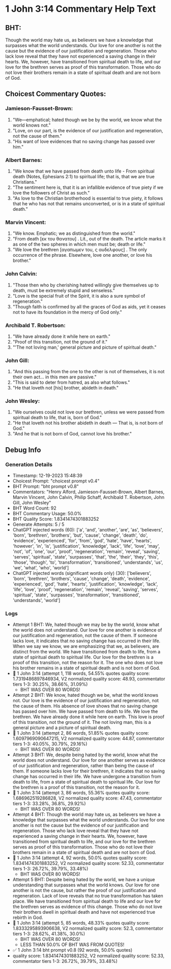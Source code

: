# 1 John 3:14 Commentary Help Text

## BHT:
Though the world may hate us, as believers we have a knowledge that surpasses what the world understands. Our love for one another is not the cause but the evidence of our justification and regeneration. Those who lack love reveal that they have not experienced a saving change in their hearts. We, however, have transitioned from spiritual death to life, and our love for the brethren serves as proof of this transformation. Those who do not love their brothers remain in a state of spiritual death and are not born of God.

## Choicest Commentary Quotes:
### Jamieson-Fausset-Brown:
1. "We—emphatical; hated though we be by the world, we know what the world knows not."
2. "Love, on our part, is the evidence of our justification and regeneration, not the cause of them."
3. "His want of love evidences that no saving change has passed over him."

### Albert Barnes:
1. "We know that we have passed from death unto life - From spiritual death (Notes, Ephesians 2:1) to spiritual life; that is, that we are true Christians."
2. "The sentiment here is, that it is an infallible evidence of true piety if we love the followers of Christ as such."
3. "As love to the Christian brotherhood is essential to true piety, it follows that he who has not that remains unconverted, or is in a state of spiritual death."

### Marvin Vincent:
1. "We know. Emphatic; we as distinguished from the world."
2. "From death [εκ του θανατου] . Lit., out of the death. The article marks it as one of the two spheres in which men must be; death or life."
3. "We love the brethren [αγαπωμεν του, ς αυδελφους] . The only occurrence of the phrase. Elsewhere, love one another, or love his brother."

### John Calvin:
1. "Those then who by cherishing hatred willingly give themselves up to death, must be extremely stupid and senseless."
2. "Love is the special fruit of the Spirit, it is also a sure symbol of regeneration."
3. "Though faith is confirmed by all the graces of God as aids, yet it ceases not to have its foundation in the mercy of God only."

### Archibald T. Robertson:
1. "We have already done it while here on earth."
2. "Proof of this transition, not the ground of it."
3. "'The not loving man,' general picture and picture of spiritual death."

### John Gill:
1. "And this passing from the one to the other is not of themselves, it is not their own act... in this men are passive."
2. "This is said to deter from hatred, as also what follows."
3. "He that loveth not [his] brother, abideth in death."

### John Wesley:
1. "We ourselves could not love our brethren, unless we were passed from spiritual death to life, that is, born of God."
2. "He that loveth not his brother abideth in death — That is, is not born of God."
3. "And he that is not born of God, cannot love his brother."


## Debug Info
### Generation Details
- Timestamp: 12-19-2023 15:48:39
- Choicest Prompt: "choicest prompt v0.4"
- BHT Prompt: "bht prompt v0.8"
- Commentators: "Henry Alford, Jamieson-Fausset-Brown, Albert Barnes, Marvin Vincent, John Calvin, Philip Schaff, Archibald T. Robertson, John Gill, John Wesley"
- BHT Word Count: 92
- BHT Commentary Usage: 50.0%
- BHT Quality Score: 1.8341474301883252
- Generate Attempts: 5 / 5
- ChatGPT injected words (60):
	['a', 'and', 'another', 'are', 'as', 'believers', 'born', 'brethren', 'brothers', 'but', 'cause', 'change', 'death', 'do', 'evidence', 'experienced', 'for', 'from', 'god', 'hate', 'have', 'hearts', 'however', 'in', 'is', 'justification', 'knowledge', 'lack', 'life', 'love', 'may', 'not', 'of', 'one', 'our', 'proof', 'regeneration', 'remain', 'reveal', 'saving', 'serves', 'spiritual', 'state', 'surpasses', 'that', 'the', 'their', 'they', 'this', 'those', 'though', 'to', 'transformation', 'transitioned', 'understands', 'us', 'we', 'what', 'who', 'world']
- ChatGPT injected words (significant words only) (30):
	['believers', 'born', 'brethren', 'brothers', 'cause', 'change', 'death', 'evidence', 'experienced', 'god', 'hate', 'hearts', 'justification', 'knowledge', 'lack', 'life', 'love', 'proof', 'regeneration', 'remain', 'reveal', 'saving', 'serves', 'spiritual', 'state', 'surpasses', 'transformation', 'transitioned', 'understands', 'world']

### Logs
- Attempt 1 BHT: We, hated though we may be by the world, know what the world does not understand. Our love for one another is evidence of our justification and regeneration, not the cause of them. If someone lacks love, it indicates that no saving change has occurred in their life. When we say we know, we are emphasizing that we, as believers, are distinct from the world. We have transitioned from death to life, from a state of spiritual death to spiritual life. Our love for the brethren is a proof of this transition, not the reason for it. The one who does not love his brother remains in a state of spiritual death and is not born of God.
- 🔄 1 John 3:14 (attempt 1, 118 words, 54.55% quotes quality score: 1.7319486897846934, V2 normalized quality score: 48.93, commentator tiers 1-3: 30.25%, 38.66%, 31.09%) 
	- BHT WAS OVER 80 WORDS!
- Attempt 2 BHT: We know, hated though we be, what the world knows not. Our love is the evidence of our justification and regeneration, not the cause of them. His absence of love shows that no saving change has passed over him. We have passed from death to life. We love the brethren. We have already done it while here on earth. This love is proof of this transition, not the ground of it. The not loving man, this is a general picture and a picture of spiritual death.
- 🔄 1 John 3:14 (attempt 2, 86 words, 51.85% quotes quality score: 1.6097969090647215, V2 normalized quality score: 44.87, commentator tiers 1-3: 40.05%, 30.79%, 29.16%) 
	- BHT WAS OVER 80 WORDS!
- Attempt 3 BHT: We, despite being hated by the world, know what the world does not understand. Our love for one another serves as evidence of our justification and regeneration, rather than being the cause of them. If someone lacks love for their brethren, it indicates that no saving change has occurred in their life. We have undergone a transition from death to life, from a state of spiritual death to spiritual life. Our love for the brethren is a proof of this transition, not the reason for it.
- 🔄 1 John 3:14 (attempt 3, 86 words, 55.36% quotes quality score: 1.686962519286828, V2 normalized quality score: 47.43, commentator tiers 1-3: 33.28%, 36.8%, 29.92%) 
	- BHT WAS OVER 80 WORDS!
- Attempt 4 BHT: Though the world may hate us, as believers we have a knowledge that surpasses what the world understands. Our love for one another is not the cause but the evidence of our justification and regeneration. Those who lack love reveal that they have not experienced a saving change in their hearts. We, however, have transitioned from spiritual death to life, and our love for the brethren serves as proof of this transformation. Those who do not love their brothers remain in a state of spiritual death and are not born of God.
- 🔄 1 John 3:14 (attempt 4, 92 words, 50.0% quotes quality score: 1.8341474301883252, V2 normalized quality score: 52.33, commentator tiers 1-3: 26.72%, 39.79%, 33.48%) 
	- BHT WAS OVER 80 WORDS!
- Attempt 5 BHT: Despite being hated by the world, we have a unique understanding that surpasses what the world knows. Our love for one another is not the cause, but rather the proof of our justification and regeneration. Lack of love reveals that no true transformation has taken place. We have transitioned from spiritual death to life and our love for the brethren serves as evidence of this change. Those who do not love their brothers dwell in spiritual death and have not experienced true rebirth in God.
- 🔄 1 John 3:14 (attempt 5, 85 words, 48.33% quotes quality score: 1.8333295893906638, V2 normalized quality score: 52.3, commentator tiers 1-3: 28.62%, 41.38%, 30.0%) 
	- BHT WAS OVER 80 WORDS! 
	- LESS THAN 50.0% OF BHT WAS FROM QUOTES!
- ✅ 1 John 3:14 bht prompt v0.8 (92 words, 50.0% quotes)
- quality score: 1.8341474301883252, V2 normalized quality score: 52.33, commentator tiers 1-3: 26.72%, 39.79%, 33.48%)